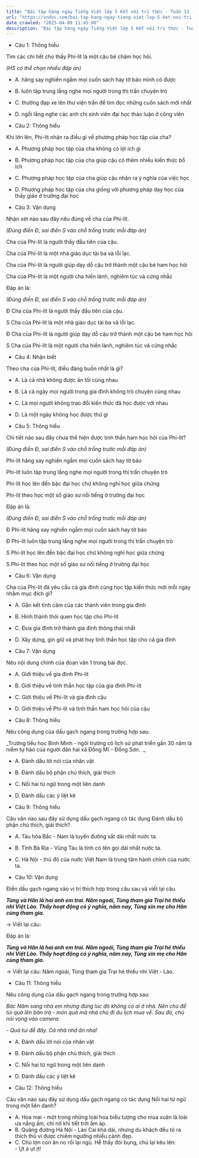 ```yaml
---
title: "Bài tập hàng ngày Tiếng Việt lớp 5 Kết nối tri thức - Tuần 13 - Thứ 5 gồm các câu hỏi tổng hợp nội dung Đọc hiểu văn bản và Luyện từ và câu được học ở Tuần 13 trong chương trình Tiếng Việt lớp 5 Tập 1 Kết nối tri thức."
url: "https://vndoc.com/bai-tap-hang-ngay-tieng-viet-lop-5-ket-noi-tri-thuc-tuan-13-thu-5-331253"
date_crawled: "2025-04-09 11:45:00"
description: "Bài tập hàng ngày Tiếng Việt lớp 5 Kết nối tri thức - Tuần 13 - Thứ 5 gồm các câu hỏi tổng hợp nội dung Đọc hiểu văn bản và Luyện từ và câu được học ở Tuần 13 trong chương trình Tiếng Việt lớp 5 Tập 1 Kết nối tri thức."
---
```


* Câu 1:  Thông hiểu

Tìm các chi tiết cho thấy Phi-lít là một cậu bé chăm học hỏi.

_(HS có thể chọn nhiều đáp án)_

  * A. hăng say nghiền ngẫm mọi cuốn sách hay tờ báo mình có được 
  * B. luôn tập trung lắng nghe mọi người trong thị trấn chuyện trò 
  * C. thường đạp xe lên thư viện trấn để tìm đọc những cuốn sách mới nhất 
  * D. ngồi lắng nghe các anh chị sinh viên đại học thảo luận ở công viên 



* Câu 2:  Thông hiểu

Khi lớn lên, Phi-lit nhận ra điều gì về phương pháp học tập của cha?

  * A. Phương pháp học tập của cha không có lợi ích gì 
  * B. Phương pháp học tập của cha giúp cậu có thêm nhiều kiến thức bổ ích 
  * C. Phương pháp học tập của cha giúp cậu nhận ra ý nghĩa của việc học 
  * D. Phương pháp học tập của cha giống với phương pháp dạy học của thầy giáo ở trường đại học 



* Câu 3:  Vận dụng

Nhận xét nào sau đây nêu đúng về cha của Phi-lít.

_(Đúng điền Đ, sai điền S vào chỗ trống trước mỗi đáp án)_

Cha của Phi-lít là người thầy đầu tiên của cậu.

Cha của Phi-lít là một nhà giáo dục tài ba và lỗi lạc.

Cha của Phi-lít là người giúp dạy dỗ cậu trở thành một cậu bé ham học hỏi

Cha của Phi-lít là một người cha hiền lành, nghiêm túc và cứng nhắc

Đáp án là:

_(Đúng điền Đ, sai điền S vào chỗ trống trước mỗi đáp án)_

Đ Cha của Phi-lít là người thầy đầu tiên của cậu.

S Cha của Phi-lít là một nhà giáo dục tài ba và lỗi lạc.

Đ Cha của Phi-lít là người giúp dạy dỗ cậu trở thành một cậu bé ham học hỏi

S Cha của Phi-lít là một người cha hiền lành, nghiêm túc và cứng nhắc

* Câu 4:  Nhận biết

Theo cha của Phi-lít, điều đáng buồn nhất là gì?

  * A. Là cả nhà không được ăn tối cùng nhau 
  * B. Là cả ngày mọi người trong gia đình không trò chuyện cùng nhau 
  * C. Là mọi người không trao đổi kiến thức đã học được với nhau 
  * D. Là một ngày không học được thứ gì 



* Câu 5:  Thông hiểu

Chi tiết nào sau đây chưa thể hiện được tinh thần ham học hỏi của Phi-lit?

_(Đúng điền Đ, sai điền S vào chỗ trống trước mỗi đáp án)_

Phi-lít hăng say nghiền ngẫm mọi cuốn sách hay tờ báo

Phi-lít luôn tập trung lắng nghe mọi người trong thị trấn chuyện trò

Phi-lít học lên đến bậc đại học chứ không nghỉ học giữa chừng

Phi-lit theo học một số giáo sư nổi tiếng ở trường đại học

Đáp án là:

_(Đúng điền Đ, sai điền S vào chỗ trống trước mỗi đáp án)_

Đ Phi-lít hăng say nghiền ngẫm mọi cuốn sách hay tờ báo

Đ Phi-lít luôn tập trung lắng nghe mọi người trong thị trấn chuyện trò

S Phi-lít học lên đến bậc đại học chứ không nghỉ học giữa chừng

S Phi-lit theo học một số giáo sư nổi tiếng ở trường đại học

* Câu 6:  Vận dụng

Cha của Phi-lit đã yêu cầu cả gia đình cùng học tập kiến thức mới mỗi ngày nhằm mục đích gì?

  * A. Gắn kết tình cảm của các thành viên trong gia đình 
  * B. Hình thành thói quen học tập cho Phi-lit 
  * C. Đưa gia đình trở thành gia đình thông thái nhất 
  * D. Xây dựng, gìn giữ và phát huy tinh thần học tập cho cả gia đình 



* Câu 7:  Vận dụng

Nêu nội dung chính của đoạn văn 1 trong bài đọc.

  * A. Giới thiệu về gia đình Phi-lít 
  * B. Giới thiệu về tinh thần học tập của gia đình Phi-lít 
  * C. Giới thiệu về Phi-lit và gia đình cậu 
  * D. Giới thiệu về Phi-lit và tinh thần ham học hỏi của cậu 



* Câu 8:  Thông hiểu

Nêu công dụng của dấu gạch ngang trong trường hợp sau:

_Trường tiểu học Binh Minh - ngôi trường có lịch sử phát triển gần 30 năm là niềm tự hào của người dân hai xã Đồng Mĩ - Đồng Sơn.  _

  * A. Đánh dấu lời nói của nhân vật 
  * B. Đánh dấu bộ phận chú thích, giải thích 
  * C. Nối hai từ ngữ trong một liên danh 
  * D. Đánh dấu các ý liệt kê 



* Câu 9:  Thông hiểu

Câu văn nào sau đây sử dụng dấu gạch ngang có tác dụng Đánh dấu bộ phận chú thích, giải thích?

  * A. Tàu hỏa Bắc - Nam là tuyến đường sắt dài nhất nước ta. 
  * B. Tỉnh Bà Rịa - Vũng Tàu là tỉnh có tên gọi dài nhất nước ta. 
  * C. Hà Nội - thủ đô của nước Việt Nam là trung tâm hành chính của nước ta. 



* Câu 10:  Vận dụng

Điền dấu gạch ngang vào vị trí thích hợp trong câu sau và viết lại câu.

_**Tùng và Hân là hai anh em trai. Năm ngoái, Tùng tham gia Trại hè thiếu nhi Việt Lào. Thấy hoạt động có ý nghĩa, năm nay, Tùng xin mẹ cho Hân cùng tham gia.**_

→ Viết lại câu: 

Đáp án là:

_**Tùng và Hân là hai anh em trai. Năm ngoái, Tùng tham gia Trại hè thiếu nhi Việt Lào. Thấy hoạt động có ý nghĩa, năm nay, Tùng xin mẹ cho Hân cùng tham gia.**_

→ Viết lại câu: Năm ngoái, Tùng tham gia Trại hè thiếu nhi Việt - Lào.

* Câu 11:  Thông hiểu

Nêu công dụng của dấu gạch ngang trong trường hợp sau:

_Bác Năm sang nhà em nhưng đúng lúc đó không có ai ở nhà. Nên chú để túi quà lên bàn trà - món quà mà nhà chú đi du lịch mua về. Sau đó, chú nói vọng vào camera:_

_\- Quà tui để đây. Cả nhà nhớ ăn nha!_

  * A. Đánh dấu lời nói của nhân vật 
  * B. Đánh dấu bộ phận chú thích, giải thích 
  * C. Nối hai từ ngữ trong một liên danh 
  * D. Đánh dấu các ý liệt kê 



* Câu 12:  Thông hiểu

Câu văn nào sau đây sử dụng dấu gạch ngang có tác dụng Nối hai từ ngữ trong một liên danh?

  * A. Hoa mai - một trong những loài hoa biểu tượng cho mùa xuân là loài ưa nắng ấm, chỉ nở khi tiết trời ấm áp. 
  * B. Quãng đường Hà Nội - Lào Cai khá dài, nhưng du khách đều tỏ ra thích thú vì được chiêm ngưỡng nhiều cảnh đẹp. 
  * C. Chú lợn con ăn no rồi lại ngủ. Hễ thấy đói bụng, chú lại kêu lên:  
\- Ụt à ụt ịt! 


